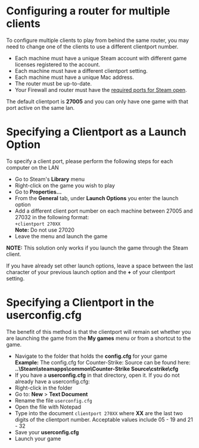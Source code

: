 # Configuring a router for multiple clients

To configure multiple clients to play from behind the same router, you may need to change one of the clients to use a different clientport number.  

* Each machine must have a unique Steam account with different game licenses registered to the account.
* Each machine must have a different clientport setting.
* Each machine must have a unique Mac address.
* The router must be up-to-date.
* Your Firewall and router must have the [required ports for Steam open](https://help.steampowered.com/en/faqs/view/669A-2F68-D1D1-A5EC).

  
The default clientport is **27005** and you can only have one game with that port active on the same lan.  
  
  
# Specifying a Clientport as a Launch Option
  
To specify a client port, please perform the following steps for each computer on the LAN  

* Go to Steam's **Library** menu
* Right-click on the game you wish to play
* Go to **Properties...**
* From the **General** tab, under **Launch Options** you enter the launch option
* Add a different client port number on each machine between 27005 and 27032 in the following format:  
`+clientport 270XX`  
**Note:** Do not use 27020
* Leave the menu and launch the game

  
**NOTE:** This solution only works if you launch the game through the Steam client.  
  
If you have already set other launch options, leave a space between the last character of your previous launch option and the **+** of your clientport setting.  
  
  
# Specifying a Clientport in the userconfig.cfg
  
The benefit of this method is that the clientport will remain set whether you are launching the game from the **My games** menu or from a shortcut to the game.  

* Navigate to the folder that holds the **config.cfg** for your game  
**Example:** The config.cfg for Counter-Strike: Source can be found here:  
**..\Steam\steamapps\common\Counter-Strike Source\cstrike\cfg**
* If you have a **userconfig.cfg** in that directory, open it. If you do not already have a userconfig.cfg: 
* Right-click in the folder
* Go to: **New** > **Text Document**
* Rename the file `userconfig.cfg`
* Open the file with Notepad
* Type into the document `clientport 270XX` where **XX** are the last two digits of the clientport number. Acceptable values include 05 - 19 and 21 - 32
* Save your **userconfig.cfg**
* Launch your game

  
  
